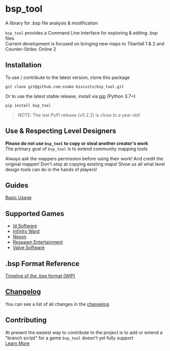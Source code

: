 # bsp_tool
 A library for .bsp file analysis & modification

`bsp_tool` provides a Command Line Interface for exploring & editing .bsp files  
Current development is focused on bringing new maps to Titanfall 1 & 2 and Counter-Strike: Online 2  

## Installation
To use / contribute to the latest version, clone this package
```
git clone git@github.com:snake-biscuits/bsp_tool.git
```

Or to use the latest stable release, install via [pip](https://pypi.org/project/bsp-tool/) (Python 3.7+)
```
pip install bsp_tool
```

> NOTE: The last PyPi release (v0.2.2) is close to a year old!  

## Use & Respecting Level Designers
**Please do not use `bsp_tool` to copy or steal another creator's work**  
The primary goal of `bsp_tool` is to extend community mapping tools  

Always ask the mappers permission before using their work!
And credit the original mapper!
Don't stop at copying existing maps!
Show us all what level design tools can do in the hands of players!  

## Guides
[Basic Usage](./usage.html) <!-- Split up / include links to the wiki -->
<!-- [BSP format crash course](...) # include branch specific pages -->
<!-- Links & credits to other community tools -->

## Supported Games
  * [Id Software](./id_software/SUPPORTED.html)
  * [Infinity Ward](./infinity_ward/SUPPORTED.html)
  * [Nexon](./nexon/SUPPORTED.html)
  * [Respawn Entertainment](./respawn/SUPPORTED.html)
  * [Valve Software](./valve/SUPPORTED.html)

## .bsp Format Reference
  [Timeline of the .bsp format (WIP)](./timeline.html)

## [Changelog](./CHANGELOG.html)
You can see a list of all changes in the [changelog](./CHANGELOG.html)


## Contributing
At present the easiest way to contribute to the project is to add or extend a "branch script" for a game `bsp_tool` doesn't yet fully support  
[Learn More](https://github.com/snake-biscuits/bsp_tool/wiki)
